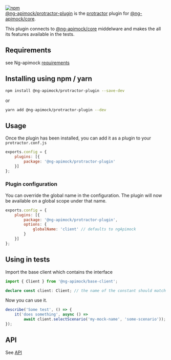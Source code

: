 [![npm](https://img.shields.io/npm/v/@ng-apimock/protractor-plugin?color=brightgreen)](https://www.npmjs.com/package/@ng-apimock/protractor-plugin) <br />
[@ng-apimock/protractor-plugin](https://github.com/ng-apimock/protractor-plugin) is the [protractor](https://www.protractortest.org/#/) plugin for [@ng-apimock/core](https://github.com/ng-apimock/core).

This plugin connects to [@ng-apimock/core](https://github.com/ng-apimock/core) middelware and makes the all its features available in the tests.

## Requirements

see Ng-apimock [requirements](/docs/#requirements)

## Installing using npm / yarn
```bash
npm install @ng-apimock/protractor-plugin --save-dev
```
or 

```bash
yarn add @ng-apimock/protractor-plugin --dev
```

## Usage
Once the plugin has been installed, you can add it as a plugin to your `protractor.conf.js`

```js
exports.config = {
    plugins: [{
        package: '@ng-apimock/protractor-plugin'
    }]
};
```

### Plugin configuration
You can override the global name in the configuration. The plugin will now be available on a global scope under that name.

```js
exports.config = {
    plugins: [{
        package: '@ng-apimock/protractor-plugin',
        options: {
            globalName: 'client' // defaults to ngApimock
        }
    }]
};
```
   
## Using in tests
Import the base client which contains the interface

```typescript
import { Client } from '@ng-apimock/base-client';

declare const client: Client; // the name of the constant should match the global name: 
``` 

Now you can use it.

```typescript
describe('Some test', () => {
    it('does something', async () => 
        await client.selectScenario('my-mock-name', 'some-scenario'));
});
``` 

## API 
See [API](/docs/api/select-scenario)
